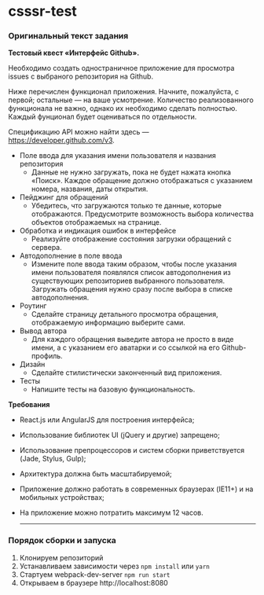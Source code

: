 # csssr-test
### Оригинальный текст задания

**Тестовый квест «Интерфейс Github».**

Необходимо создать одностраничное приложение для просмотра issues с выбраного репозитория на Github.

Ниже перечислен функционал приложения. Начните, пожалуйста, с первой; остальные — на ваше усмотрение. Количество реализованного функционала не важно, однако их необходимо сделать полностью. Каждый фунционал будет оцениваться по отдельности.

Спецификацию API можно найти здесь — https://developer.github.com/v3.


* Поле ввода для указания имени пользователя и названия репозитория
  * Данные не нужно загружать, пока не будет нажата кнопка «Поиск». Каждое обращение должно отображаться с указанием номера, названия, даты открытия.
* Пейджинг для обращений
  * Убедитесь, что загружаются только те данные, которые отображаются. Предусмотрите возможность выбора количества объектов отображаемых на странице.
* Обработка и индикация ошибок в интерфейсе
  * Реализуйте отображение состояния загрузки обращений с сервера.
* Автодополнение в поле ввода
  * Измените поле ввода таким образом, чтобы после указания имени пользователя появлялся список автодополнения из существующих репозиториев выбранного пользователя. Загружать обращения нужно сразу после выбора в списке автодополнения.
* Роутинг
  * Сделайте страницу детального просмотра обращения, отображаемую информацию выберите сами.
* Вывод автора
  * Для каждого обращения выведите автора не просто в виде имени, а с указанием его аватарки и со ссылкой на его Github-профиль.
* Дизайн
  * Сделайте стилистически законченный вид приложения.
* Тесты
  * Напишите тесты на базовую функциональность.
  
**Требования**
* React.js или AngularJS для построения интерфейса;
* Использование библиотек UI (jQuery и другие) запрещено;
* Использование препроцессоров и систем сборки приветствуется (Jade, Stylus, Gulp);
* Архитектура должна быть масштабируемой;
* Приложение должно работать в современных браузерах (IE11+) и на мобильных устройствах;
* На приложение можно потратить максимум 12 часов.

  ---
### Порядок сборки и запуска
1. Клонируем репозиторий
2. Устанавливаем зависимости через `npm install` или `yarn`
3. Стартуем webpack-dev-server `npm run start`
4. Открываем в браузере http://localhost:8080
